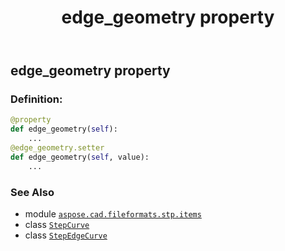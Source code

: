 ﻿---
title: edge_geometry property
second_title: Aspose.CAD for Python via .NET API References
description: 
type: docs
weight: 40
url: /python-net/aspose.cad.fileformats.stp.items/stepedgecurve/edge_geometry/
is_root: false
---

## edge_geometry property

### Definition:
```python
@property
def edge_geometry(self):
    ...
@edge_geometry.setter
def edge_geometry(self, value):
    ...
```

### See Also
* module [`aspose.cad.fileformats.stp.items`](../../)
* class [`StepCurve`](/cad/python-net/aspose.cad.fileformats.stp.items/stepcurve)
* class [`StepEdgeCurve`](/cad/python-net/aspose.cad.fileformats.stp.items/stepedgecurve)
